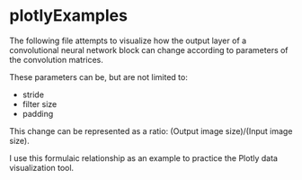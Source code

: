 # plotlyExamples


The following file attempts to visualize how the output layer of a convolutional neural network block can change according to parameters of the convolution matrices.

These parameters can be, but are not limited to:
* stride
* filter size
* padding

This change can be represented as a ratio: (Output image size)/(Input image size).

I use this formulaic relationship as an example to practice the Plotly data visualization tool.
